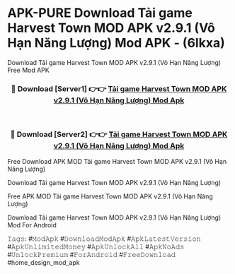 # APK-PURE Download Tải game Harvest Town MOD APK v2.9.1 (Vô Hạn Năng Lượng) Mod APK - (6lkxa)
Download Tải game Harvest Town MOD APK v2.9.1 (Vô Hạn Năng Lượng) Free Mod APK

<div align="center">
<h3>🔴 Download [Server1] 👉👉 <a href="https://apk-comot.site?title=Tải_game_Harvest_Town_MOD_APK_v2.9.1_(Vô_Hạn_Năng_Lượng)">Tải game Harvest Town MOD APK v2.9.1 (Vô Hạn Năng Lượng) Mod Apk</a></h3><br>

<h3>🔴 Download [Server2] 👉👉 <a href="https://apk-comot.site?title=Tải_game_Harvest_Town_MOD_APK_v2.9.1_(Vô_Hạn_Năng_Lượng)">Tải game Harvest Town MOD APK v2.9.1 (Vô Hạn Năng Lượng) Mod Apk</a></h3>
</div>


Free Download APK MOD Tải game Harvest Town MOD APK v2.9.1 (Vô Hạn Năng Lượng)

Download Tải game Harvest Town MOD APK v2.9.1 (Vô Hạn Năng Lượng) 

Free APK MOD Tải game Harvest Town MOD APK v2.9.1 (Vô Hạn Năng Lượng) 

Download Tải game Harvest Town MOD APK v2.9.1 (Vô Hạn Năng Lượng) Mod For Android

𝚃𝚊𝚐𝚜: #𝙼𝚘𝚍𝙰𝚙𝚔 #𝙳𝚘𝚠𝚗𝚕𝚘𝚊𝚍𝙼𝚘𝚍𝙰𝚙𝚔 #𝙰𝚙𝚔𝙻𝚊𝚝𝚎𝚜𝚝𝚅𝚎𝚛𝚜𝚒𝚘𝚗 #𝙰𝚙𝚔𝚄𝚗𝚕𝚒𝚖𝚒𝚝𝚎𝚍𝙼𝚘𝚗𝚎𝚢 #𝙰𝚙𝚔𝚄𝚗𝚕𝚘𝚌𝚔𝙰𝚕𝚕 #𝙰𝚙𝚔𝙽𝚘𝙰𝚍𝚜 #𝚄𝚗𝚕𝚘𝚌𝚔𝙿𝚛𝚎𝚖𝚒𝚞𝚖 #𝙵𝚘𝚛𝙰𝚗𝚍𝚛𝚘𝚒𝚍 #𝙵𝚛𝚎𝚎𝙳𝚘𝚠𝚗𝚕𝚘𝚊𝚍 #home_design_mod_apk